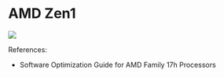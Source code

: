# AMD Zen1

![](./zen1.svg)

References:

- Software Optimization Guide for AMD Family 17h Processors
